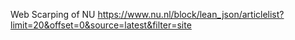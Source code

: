 Web Scarping of NU
https://www.nu.nl/block/lean_json/articlelist?limit=20&offset=0&source=latest&filter=site